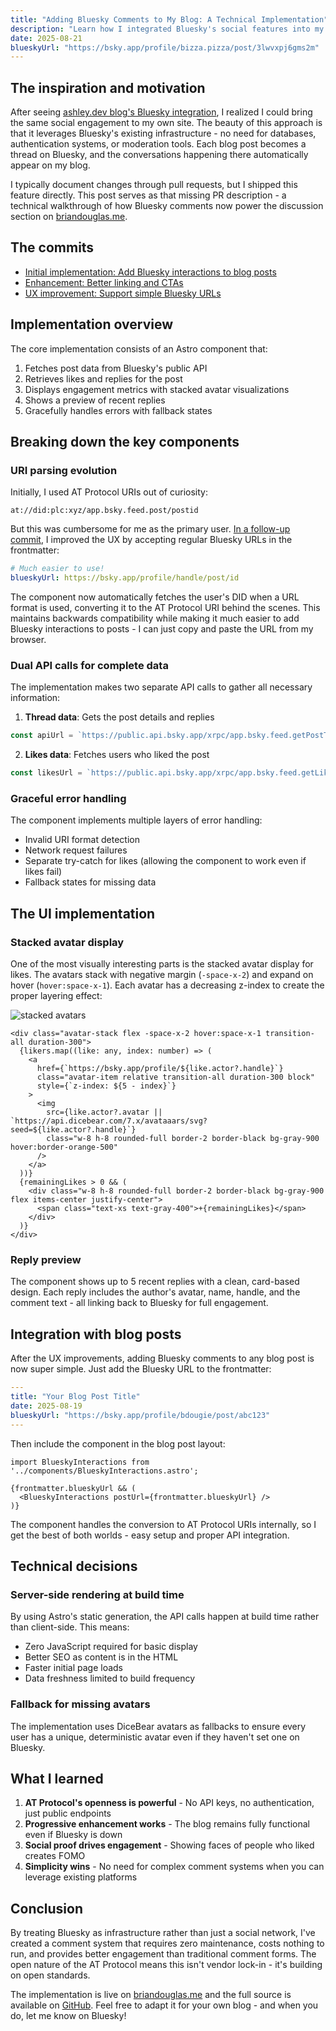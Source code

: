 ```yaml
---
title: "Adding Bluesky Comments to My Blog: A Technical Implementation"
description: "Learn how I integrated Bluesky's social features into my blog, creating a zero-maintenance comment system using the AT Protocol's open APIs. This technical walkthrough covers the implementation details, UI design decisions, and lessons learned from building social engagement without databases or authentication."
date: 2025-08-21
blueskyUrl: "https://bsky.app/profile/bizza.pizza/post/3lwvxpj6gms2m"
---
```


## The inspiration and motivation

After seeing [ashley.dev blog's Bluesky integration](https://ashley.dev/posts/the-quiet-season/), I realized I could bring the same social engagement to my own site. The beauty of this approach is that it leverages Bluesky's existing infrastructure - no need for databases, authentication systems, or moderation tools. Each blog post becomes a thread on Bluesky, and the conversations happening there automatically appear on my blog.

I typically document changes through pull requests, but I shipped this feature directly. This post serves as that missing PR description - a technical walkthrough of how Bluesky comments now power the discussion section on [briandouglas.me](https://briandouglas.me).

## The commits

- [Initial implementation: Add Bluesky interactions to blog posts](https://github.com/bdougie/briandouglas.me/commit/ea9adcbf8cb161bcf96ea4f65206632c72bc4dc3)
- [Enhancement: Better linking and CTAs](https://github.com/bdougie/briandouglas.me/commit/cd8bd01017e63faf1b80ac134ff40a654756f6d9)
- [UX improvement: Support simple Bluesky URLs](https://github.com/bdougie/briandouglas.me/commit/f14d80164f472756f2e5d99bc38098538aa12990)

## Implementation overview

The core implementation consists of an Astro component that:
1. Fetches post data from Bluesky's public API
2. Retrieves likes and replies for the post
3. Displays engagement metrics with stacked avatar visualizations
4. Shows a preview of recent replies
5. Gracefully handles errors with fallback states

## Breaking down the key components

### URI parsing evolution

Initially, I used AT Protocol URIs out of curiosity:
```
at://did:plc:xyz/app.bsky.feed.post/postid
```

But this was cumbersome for me as the primary user. [In a follow-up commit](https://github.com/bdougie/briandouglas.me/commit/f14d80164f472756f2e5d99bc38098538aa12990), I improved the UX by accepting regular Bluesky URLs in the frontmatter:

```yaml
# Much easier to use!
blueskyUrl: https://bsky.app/profile/handle/post/id
```

The component now automatically fetches the user's DID when a URL format is used, converting it to the AT Protocol URI behind the scenes. This maintains backwards compatibility while making it much easier to add Bluesky interactions to posts - I can just copy and paste the URL from my browser.

### Dual API calls for complete data

The implementation makes two separate API calls to gather all necessary information:

1. **Thread data**: Gets the post details and replies
```javascript
const apiUrl = `https://public.api.bsky.app/xrpc/app.bsky.feed.getPostThread?uri=${encodeURIComponent(postUri)}&depth=1`;
```

2. **Likes data**: Fetches users who liked the post
```javascript
const likesUrl = `https://public.api.bsky.app/xrpc/app.bsky.feed.getLikes?uri=${encodeURIComponent(postUri)}&limit=10`;
```

### Graceful error handling

The component implements multiple layers of error handling:
- Invalid URI format detection
- Network request failures
- Separate try-catch for likes (allowing the component to work even if likes fail)
- Fallback states for missing data

## The UI implementation

### Stacked avatar display

One of the most visually interesting parts is the stacked avatar display for likes. The avatars stack with negative margin (`-space-x-2`) and expand on hover (`hover:space-x-1`). Each avatar has a decreasing z-index to create the proper layering effect:

![stacked avatars](/stacked-avatars.gif)

```astro
<div class="avatar-stack flex -space-x-2 hover:space-x-1 transition-all duration-300">
  {likers.map((like: any, index: number) => (
    <a
      href={`https://bsky.app/profile/${like.actor?.handle}`}
      class="avatar-item relative transition-all duration-300 block"
      style={`z-index: ${5 - index}`}
    >
      <img
        src={like.actor?.avatar || `https://api.dicebear.com/7.x/avataaars/svg?seed=${like.actor?.handle}`}
        class="w-8 h-8 rounded-full border-2 border-black bg-gray-900 hover:border-orange-500"
      />
    </a>
  ))}
  {remainingLikes > 0 && (
    <div class="w-8 h-8 rounded-full border-2 border-black bg-gray-900 flex items-center justify-center">
      <span class="text-xs text-gray-400">+{remainingLikes}</span>
    </div>
  )}
</div>
```

### Reply preview

The component shows up to 5 recent replies with a clean, card-based design. Each reply includes the author's avatar, name, handle, and the comment text - all linking back to Bluesky for full engagement.

## Integration with blog posts

After the UX improvements, adding Bluesky comments to any blog post is now super simple. Just add the Bluesky URL to the frontmatter:

```yaml
---
title: "Your Blog Post Title"
date: 2025-08-19
blueskyUrl: "https://bsky.app/profile/bdougie/post/abc123"
---
```

Then include the component in the blog post layout:

```astro
import BlueskyInteractions from '../components/BlueskyInteractions.astro';

{frontmatter.blueskyUrl && (
  <BlueskyInteractions postUrl={frontmatter.blueskyUrl} />
)}
```

The component handles the conversion to AT Protocol URIs internally, so I get the best of both worlds - easy setup and proper API integration.

## Technical decisions

### Server-side rendering at build time

By using Astro's static generation, the API calls happen at build time rather than client-side. This means:
- Zero JavaScript required for basic display
- Better SEO as content is in the HTML
- Faster initial page loads
- Data freshness limited to build frequency

### Fallback for missing avatars

The implementation uses DiceBear avatars as fallbacks to ensure every user has a unique, deterministic avatar even if they haven't set one on Bluesky.

## What I learned

1. **AT Protocol's openness is powerful** - No API keys, no authentication, just public endpoints
2. **Progressive enhancement works** - The blog remains fully functional even if Bluesky is down
3. **Social proof drives engagement** - Showing faces of people who liked creates FOMO
4. **Simplicity wins** - No need for complex comment systems when you can leverage existing platforms

## Conclusion

By treating Bluesky as infrastructure rather than just a social network, I've created a comment system that requires zero maintenance, costs nothing to run, and provides better engagement than traditional comment forms. The open nature of the AT Protocol means this isn't vendor lock-in - it's building on open standards.

The implementation is live on [briandouglas.me](https://briandouglas.me) and the full source is available on [GitHub](https://github.com/bdougie/briandouglas.me). Feel free to adapt it for your own blog - and when you do, let me know on Bluesky!
